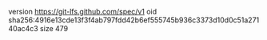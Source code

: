 version https://git-lfs.github.com/spec/v1
oid sha256:4916e13cde13f3f4ab797fdd42b6ef555745b936c3373d10d0c51a27140ac4c3
size 479
